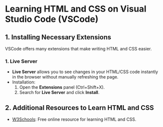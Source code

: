# Learning HTML and CSS on Visual Studio Code (VSCode)

## 1. Installing Necessary Extensions

VSCode offers many extensions that make writing HTML and CSS easier.

### 1. Live Server
- **Live Server** allows you to see changes in your HTML/CSS code instantly in the browser without manually refreshing the page.
- Installation:
    1. Open the **Extensions** panel (Ctrl+Shift+X).
    2. Search for **Live Server** and click **Install**.

## 2. Additional Resources to Learn HTML and CSS

- [W3Schools](https://www.w3schools.com/html/): Free online resource for learning HTML and CSS.

